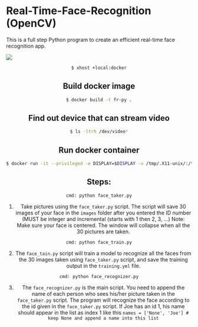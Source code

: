 # Real-Time-Face-Recognition (OpenCV)

This is a full step Python program to create an efficient real-time face recognition app.

<img src = 'https://github.com/medsriha/Real-Time-Face-Recognition/blob/master/gif.gif?raw=true'><center>

```sh
$ xhost +local:docker
```

## Build docker image

```sh
$ docker build -t fr-py .
```

## Find out device that can stream video

```sh
$ ls -ltrh /dev/video*
```

## Run docker container

```sh
$ docker run -it --privileged -e DISPLAY=$DISPLAY -v /tmp/.X11-unix/:/tmp/.X11-unix --device="/dev/video0:/dev/video0" -v `pwd`:/app/ fr-py:latest bash
```

## Steps:

`cmd: python face_taker.py`
1) Take pictures using the `face_taker.py` script. The script will save 30 images of your face in the `images` folder after you entered the ID number (MUST be integer and incremental (starts with 1 then 2, 3, ...)
Note: Make sure your face is centered. The window will collapse when all the 30 pictures are taken.


`cmd: python face_train.py`

2) The `face_tain.py` script will train a model to recognize all the faces from the 30 images taken using `face_taker.py` script, and save the training output in the `training.yml` file.


`cmd: python face_recognizer.py`

3) The `face_recognizer.py` is the main script. You need to append the name of each person who sees his/her picture taken in the `face_taker.py` script. The program will recognize the face according to the id given in the `face_taker.py` script. If Joe has an id 1, his name should appear in the list as index 1 like this `names = ['None', 'Joe'] # keep None and append a name into this list`
